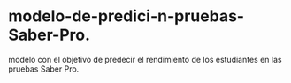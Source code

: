 # modelo-de-predici-n-pruebas-Saber-Pro.
modelo con el objetivo de predecir el rendimiento de los estudiantes en las pruebas Saber Pro.
